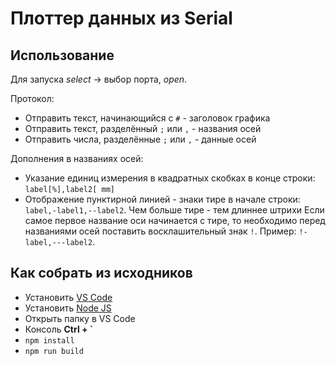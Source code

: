 # Плоттер данных из Serial

## Использование

Для запуска *select* -> выбор порта, *open*.

Протокол:
- Отправить текст, начинающийся с `#` - заголовок графика
- Отправить текст, разделённый `;` или `,` - названия осей
- Отправить числа, разделённые `;` или `,` - данные осей

Дополнения в названиях осей:
- Указание единиц измерения в квадратных скобках в конце строки: `label[%],label2[ mm]`
- Отображение пунктирной линией - знаки тире в начале строки: `label,-label1,--label2`. Чем больше тире - тем длиннее штрихи
Если самое первое название оси начинается с тире, то необходимо перед названиями осей поставить восклашительный знак `!`. Пример: `!-label,---label2`.

## Как собрать из исходников
- Установить [VS Code](https://code.visualstudio.com/download)
- Установить [Node JS](https://nodejs.org/en/download/prebuilt-installer)
- Открыть папку в VS Code
- Консоль **Ctrl + `**
- `npm install`
- `npm run build`
